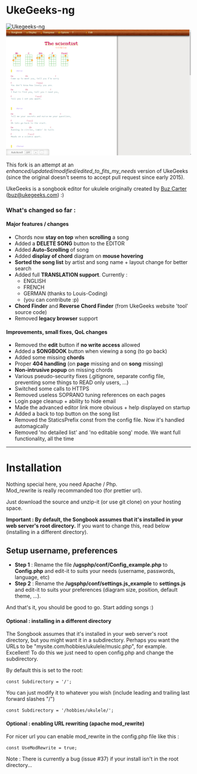 # UkeGeeks-ng

![Ukegeeks-ng](./img/screenshot.png)
![Ukegeeks-ng song](./img/screenshot2b.png)

This fork is an attempt at an *enhanced/updated/modified/edited_to_fits_my_needs* version of UkeGeeks    
(since the original doesn't seems to accept pull request since early 2015).

UkeGeeks is a songbook editor for ukulele originally created by [Buz Carter](http://pizzabytheslice.com) (buz@ukegeeks.com) :)

### What's changed so far :

#### Major features / changes

- Chords now **stay on top** when **scrolling** a song
- Added a **DELETE SONG** button to the EDITOR
- Added **Auto-Scrolling** of song
- Added **display of chord** diagram on **mouse hovering**
- **Sorted the song list** by artist and song name + layout change for better search
- Added full **TRANSLATION support**. Currently :
  - ENGLISH
  - FRENCH
  - GERMAN (thanks to Louis-Coding)
  - (you can contribute :p)
- **Chord Finder** and **Reverse Chord Finder** (from UkeGeeks website 'tool' source code)
- Removed **legacy browser** support

#### Improvements, small fixes, QoL changes

- Removed the **edit** button if **no write access** allowed
- Added a **SONGBOOK** button when viewing a song (to go back)
- Added some missing **chords**
- Proper **404 handling** (on **page** missing and on **song** missing)
- **Non-intrusive popup** on missing chords
- Various pseudo-security fixes (.gitignore, separate config file, preventing some things to READ only users, ...)
- Switched some calls to HTTPS
- Removed useless SOPRANO tuning references on each pages
- Login page cleanup + ability to hide email
- Made the advanced editor link more obvious + help displayed on startup
- Added a back to top button on the song list
- Removed the StaticsPrefix const from the config file. Now it's handled automagically
- Removed 'no detailed list' and 'no editable song' mode. We want full functionality, all the time

_______________________________________________________
# Installation

Nothing special here, you need Apache / Php.  
Mod_rewrite is really recommanded too (for prettier url).

Just download the source and unzip-it (or use git clone) on your hosting space.

**Important : By default, the Songbook assumes that it's installed in your web server's root directory.**
If you want to change this, read below (installing in a different directory).

## Setup username, preferences

- **Step 1** : Rename the file **/ugsphp/conf/Config_example.php** to **Config.php** and edit-it to suits your needs (username, passwords, language, etc)
- **Step 2** : Rename the **/ugsphp/conf/settings.js_example** to **settings.js** and edit-it to suits your preferences (diagram size, position, default theme, ...).

And that's it, you should be good to go. Start adding songs :)

#### Optional : installing in a different directory
The Songbook assumes that it's installed in your web server's root directory, but you might want it in a subdirectory. Perhaps you want the URLs to be "mysite.com/hobbies/ukulele/music.php", for example. Excellent! To do this we just need to open config.php and change the subdirectory.

By default this is set to the root:

    const Subdirectory = '/';
    
You can just modify it to whatever you wish (include leading and trailing last forward slashes "/")

    const Subdirectory = '/hobbies/ukulele/';
 
#### Optional : enabling URL rewriting (apache mod_rewrite)

For nicer url you can enable mod_rewrite in the config.php file like this :

    const UseModRewrite = true;

Note : There is currently a bug (issue #37) if your install isn't in the root directory...
